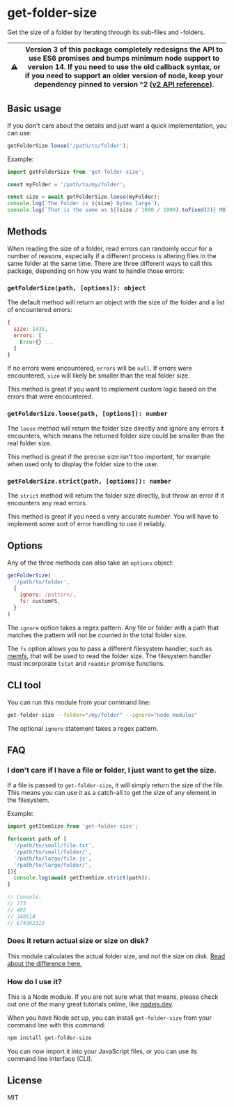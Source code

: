 # get-folder-size

Get the size of a folder by iterating through its sub-files and -folders.

| :warning: | Version 3 of this package completely redesigns the API to use ES6 promises and bumps minimum node support to version 14. If you need to use the old callback syntax, or if you need to support an older version of node, keep your dependency pinned to version ^2 ([v2 API reference](https://github.com/alessioalex/get-folder-size/tree/v2.0.1)). |
|-----------|----------------------------------------------------------------------------------------|

## Basic usage

If you don't care about the details and just want a quick implementation, you can use:

```js
getFolderSize.loose('/path/to/folder');
```

Example:

```js
import getFolderSize from 'get-folder-size';

const myFolder = '/path/to/my/folder';

const size = await getFolderSize.loose(myFolder);
console.log(`The folder is ${size} bytes large`);
console.log(`That is the same as ${(size / 1000 / 1000).toFixed(2)} MB`);
```

## Methods

When reading the size of a folder, read errors can randomly occur for a number of reasons, especially if a different process is altering files in the same folder at the same time. There are three different ways to call this package, depending on how you want to handle those errors:

### `getFolderSize(path, [options]): object`
The default method will return an object with the size of the folder and a list of encountered errors:

```js
{
  size: 1435,
  errors: [
    Error{} ...
  ]
}
```

If no errors were encountered, `errors` will be `null`. If errors were encountered, `size` will likely be smaller than the real folder size.

This method is great if you want to implement custom logic based on the errors that were encountered.

### `getFolderSize.loose(path, [options]): number`
The `loose` method will return the folder size directly and ignore any errors it encounters, which means the returned folder size could be smaller than the real folder size.

This method is great if the precise size isn't too important, for example when used only to display the folder size to the user.

### `getFolderSize.strict(path, [options]): number`
The `strict` method will return the folder size directly, but throw an error if it encounters any read errors.

This method is great if you need a very accurate number. You will have to implement some sort of error handling to use it reliably.

## Options

Any of the three methods can also take an `options` object:

```js
getFolderSize(
  '/path/to/folder', 
  {
    ignore: /pattern/,
    fs: customFS,
  }
)
```

The `ignore` option takes a regex pattern. Any file or folder with a path that matches the pattern will not be counted in the total folder size.

The `fs` option allows you to pass a different filesystem handler, such as [memfs](https://github.com/streamich/memfs), that will be used to read the folder size. The filesystem handler must incorporate `lstat` and `readdir` promise functions.

## CLI tool

You can run this module from your command line:

```bash
get-folder-size --folder="/my/folder" --ignore="node_modules"
```
The optional `ignore` statement takes a regex pattern.

## FAQ

### I don't care if I have a file or folder, I just want to get the size.

If a file is passed to `get-folder-size`, it will simply return the size of the file. This means you can use it as a catch-all to get the size of any element in the filesystem.

Example:

```js
import getItemSize from 'get-folder-size';

for(const path of [
  '/path/to/small/file.txt',
  '/path/to/small/folder/',
  '/path/to/large/file.js',
  '/path/to/large/folder/',
]){
  console.log(await getItemSize.strict(path));
}

// Console:
// 273
// 402
// 348614
// 674362319

```
### Does it return actual size or size on disk?

This module calculates the actual folder size, and not the size on disk. [Read about the difference here.](https://web.archive.org/web/20140712235443/https://stackoverflow.com/questions/15470787/please-help-me-understand-size-vs-size-on-disk)

### How do I use it?

This is a Node module. If you are not sure what that means, please check out one of the many great tutorials online, like [nodejs.dev](https://nodejs.dev/learn/introduction-to-nodejs).

When you have Node set up, you can install `get-folder-size` from your command line with this command:

```bash
npm install get-folder-size
```

You can now import it into your JavaScript files, or you can use its command line interface (CLI).

## License

MIT
